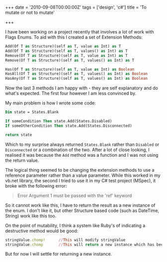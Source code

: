 +++
date = '2010-09-08T00:00:00Z'
tags = ['design', 'c#']
title = 'To mutate or not to mutate'

+++

I have been working on a project recently that involves a lot of work with Flags Enums.  To aid with this I created a set of Extension Methods:

```vb
Add(Of T as Structure)(self as T, value as Int) as T
Add(Of T as Structure)(self as T, values() as Int) as T
Remove(Of T as Structure)(self as T, value as Int) as T
Remove(Of T as Structure)(self as T, values() as Int) as T

Has(Of T as Structure)(self as T, value as Int) as Boolean
HasAll(Of T as Structure)(self as T, values() as Int) as Boolean
HasAny(Of T as Structure)(self as T, values() as Int) as Boolean
```

Now the last 3 methods I am happy with - they are self explanatory and do what's expected.  The first four however I am less convinced by.

My main problem is how I wrote some code:

```vb
Dim state = States.Blank

If someCondition Then state.Add(States.Disabled)
If someOtherCondition Then state.Add(States.Disconnected)

return state
```

Which to my surprise always returned `States.Blank` rather than `Disabled` or `Disconnected` or a combination of the two.  After a lot of close looking, I realised it was because the `Add` method was a function and I was not using the return value.

The logical thing seemed to be changing the extension methods to use a reference parameter rather than a value parameter.  While this worked in my vb.net library, the second I tried to use it in my C# test project (MSpec), it broke with the following error:

>Error	Argument 1 must be passed with the 'ref' keyword

So it cannot work like this, I have to return the result as a new instance of the enum.  I don't like it, but other Structure based code (such as DateTime, String) work like this too.

On the point of mutability, I think a system like Ruby's of indicating a destructive method would be good:

```ruby
stringValue.chomp!		//This will modify stringValue
stringValue.chomp		//This will return a new instance which has been chomped
```

But for now I will settle for returning a new instance.
